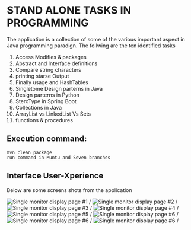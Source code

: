 # STAND ALONE TASKS IN PROGRAMMING

The application is a collection of some of the various important aspect in Java programming paradign. The follwing are the ten identified tasks

1. Access Modifies & packages
2. Abstract and Interface definitions
3. Compare string characters 
4. printing starse Output
5. Finally usage and HashTables
6. Singletome Design parterns in Java
7. Design parterns in Python
8. SteroType in Spring Boot
9. Collections in Java
10. ArrayList vs  LinkedList Vs Sets
11. functions & procedures


## Execution command:  

```
mvn clean package
run command in Muntu and Seven branches

```

## Interface User-Xperience

 Below are some screens shots from the application

![ Single monitor display page #1 ](https://github.com/LINOSNCHENA/JAVA-TestBed-for-seven-simple-apps/blob/master/uXviews/page%20(1).png) /
![ Single monitor display page #2 ](https://github.com/LINOSNCHENA/JAVA-TestBed-for-seven-simple-apps/blob/master/uXviews/page%20(2).png) /
![ Single monitor display page #3 ](https://github.com/LINOSNCHENA/JAVA-TestBed-for-seven-simple-apps/blob/master/uXviews/page%20(3).png) /
![ Single monitor display page #4 ](https://github.com/LINOSNCHENA/JAVA-TestBed-for-seven-simple-apps/blob/master/uXviews/page%20(4).png) /
![ Single monitor display page #5 ](https://github.com/LINOSNCHENA/JAVA-TestBed-for-seven-simple-apps/blob/master/uXviews/page%20(5).png) / 
![ Single monitor display page #6 ](https://github.com/LINOSNCHENA/JAVA-TestBed-for-seven-simple-apps/blob/master/uXviews/page%20(6).png) /
![ Single monitor display page #6 ](https://github.com/LINOSNCHENA/JAVA-TestBed-for-seven-simple-apps/blob/master/uXviews/page%20(7).png) /
![ Single monitor display page #6 ](https://github.com/LINOSNCHENA/JAVA-TestBed-for-seven-simple-apps/blob/master/uXviews/page%20(8).png) /

